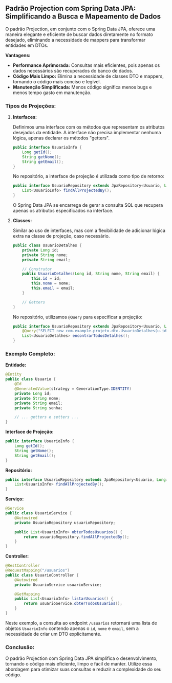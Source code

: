 ## Padrão Projection com Spring Data JPA: Simplificando a Busca e Mapeamento de Dados

O padrão Projection, em conjunto com o Spring Data JPA, oferece uma maneira elegante e eficiente de buscar dados diretamente no formato desejado, eliminando a necessidade de mappers para transformar entidades em DTOs.

**Vantagens:**

* **Performance Aprimorada:** Consultas mais eficientes, pois apenas os dados necessários são recuperados do banco de dados.
* **Código Mais Limpo:** Elimina a necessidade de classes DTO e mappers, tornando o código mais conciso e legível.
* **Manutenção Simplificada:** Menos código significa menos bugs e menos tempo gasto em manutenção.

### Tipos de Projeções:

1. **Interfaces:**

   Definimos uma interface com os métodos que representam os atributos desejados da entidade. A interface não precisa implementar nenhuma lógica, apenas declarar os métodos "getters".

   ```java
   public interface UsuarioInfo {
       Long getId();
       String getNome();
       String getEmail();
   }
   ```

   No repositório, a interface de projeção é utilizada como tipo de retorno:

   ```java
   public interface UsuarioRepository extends JpaRepository<Usuario, Long> {
       List<UsuarioInfo> findAllProjectedBy();
   }
   ```

   O Spring Data JPA se encarrega de gerar a consulta SQL que recupera apenas os atributos especificados na interface.

2. **Classes:**

   Similar ao uso de interfaces, mas com a flexibilidade de adicionar lógica extra na classe de projeção, caso necessário.

   ```java
   public class UsuarioDetalhes {
       private Long id;
       private String nome;
       private String email;

       // Construtor
       public UsuarioDetalhes(Long id, String nome, String email) {
           this.id = id;
           this.nome = nome;
           this.email = email;
       }

       // Getters
   }
   ```

   No repositório, utilizamos `@Query` para especificar a projeção:

   ```java
   public interface UsuarioRepository extends JpaRepository<Usuario, Long> {
       @Query("SELECT new com.example.projeto.dto.UsuarioDetalhes(u.id, u.nome, u.email) FROM Usuario u")
       List<UsuarioDetalhes> encontrarTodosDetalhes();
   }
   ```

### Exemplo Completo:

**Entidade:**

```java
@Entity
public class Usuario {
    @Id
    @GeneratedValue(strategy = GenerationType.IDENTITY)
    private Long id;
    private String nome;
    private String email;
    private String senha;

    // ... getters e setters ...
}
```

**Interface de Projeção:**

```java
public interface UsuarioInfo {
    Long getId();
    String getNome();
    String getEmail();
}
```

**Repositório:**

```java
public interface UsuarioRepository extends JpaRepository<Usuario, Long> {
    List<UsuarioInfo> findAllProjectedBy(); 
}
```

**Serviço:**

```java
@Service
public class UsuarioService {
    @Autowired
    private UsuarioRepository usuarioRepository;

    public List<UsuarioInfo> obterTodosUsuarios() {
        return usuarioRepository.findAllProjectedBy();
    }
}
```

**Controller:**

```java
@RestController
@RequestMapping("/usuarios")
public class UsuarioController {
    @Autowired
    private UsuarioService usuarioService;

    @GetMapping
    public List<UsuarioInfo> listarUsuarios() {
        return usuarioService.obterTodosUsuarios();
    }
}
```

Neste exemplo, a consulta ao endpoint `/usuarios` retornará uma lista de objetos `UsuarioInfo` contendo apenas o `id`, `nome` e `email`, sem a necessidade de criar um DTO explicitamente.

### Conclusão:

O padrão Projection com Spring Data JPA simplifica o desenvolvimento, tornando o código mais eficiente, limpo e fácil de manter. Utilize essa abordagem para otimizar suas consultas e reduzir a complexidade do seu código.